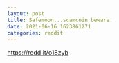 ```yaml
--- 
layout: post 
title: Safemoon...scamcoin beware. 
date: 2021-06-16 1623861271 
categories: reddit 
--- 
```

https://redd.it/o18zyb
